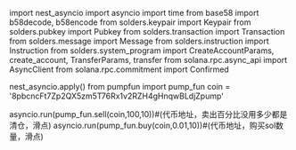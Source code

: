 import nest_asyncio
import asyncio
import time
from base58 import b58decode, b58encode
from solders.keypair import Keypair
from solders.pubkey import Pubkey
from solders.transaction import Transaction
from solders.message import Message
from solders.instruction import Instruction
from solders.system_program import CreateAccountParams, create_account, TransferParams, transfer
from solana.rpc.async_api import AsyncClient
from solana.rpc.commitment import Confirmed

nest_asyncio.apply()
from pumpfun import pump_fun
coin = '8pbcncFt7Zp2QX5zm5T76Rx1v2RZH4gHnqwBLdjZpump'

asyncio.run(pump_fun.sell(coin,100,10))#(代币地址，卖出百分比没用多少都是清仓，滑点)
asyncio.run(pump_fun.buy(coin,0.01,10))#(代币地址，购买sol数量，滑点)
